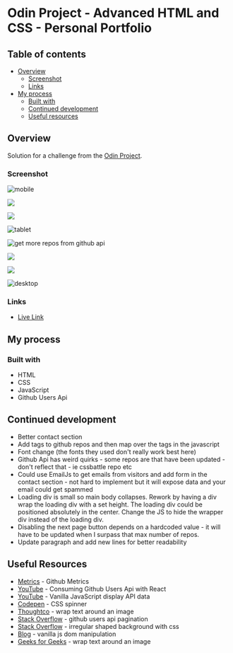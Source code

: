 # Odin Project - Advanced HTML and CSS - Personal Portfolio

## Table of contents

- [Overview](#overview)
  - [Screenshot](#screenshot)
  - [Links](#links)
- [My process](#my-process)
  - [Built with](#built-with)
  - [Continued development](#continued-development)
  - [Useful resources](#useful-resources)

## Overview

Solution for a challenge from the [Odin Project](https://web.archive.org/web/20220525212002/https://www.theodinproject.com/lessons/node-path-advanced-html-and-css-personal-portfolio).  

### Screenshot 

![](odin-project-personal-portfolio-mobile.png "mobile")

![](odin-project-personal-portfolio-mobile-2.png)

![](odin-project-personal-portfolio-mobile-3.png)

![](odin-project-personal-portfolio-tablet-1.png "tablet")

![](odin-project-personal-portfolio-loading.png "get more repos from github api")

![](odin-project-personal-portfolio-tablet-2.png)

![](odin-project-personal-portfolio-tablet-3.png)

![](odin-project-personal-portfolio-desktop.png "desktop")

### Links 

- [Live Link](https://jdegand.github.io/odin-project-personal-portfolio)

## My process

### Built with

- HTML
- CSS
- JavaScript
- Github Users Api

## Continued development

- Better contact section
- Add tags to github repos and then map over the tags in the javascript
- Font change (the fonts they used don't really work best here)
- Github Api has weird quirks - some repos are that have been updated - don't reflect that - ie cssbattle repo etc
- Could use EmailJs to get emails from visitors and add form in the contact section - not hard to implement but it will expose data and your email could get spammed
- Loading div is small so main body collapses.  Rework by having a div wrap the loading div with a set height.  The loading div could be positioned absolutely in the center.  Change the JS to hide the wrapper div instead of the loading div.  
- Disabling the next page button depends on a hardcoded value - it will have to be updated when I surpass that max number of repos.
- Update paragraph and add new lines for better readability

## Useful Resources

- [Metrics](https://metrics.lecoq.io/insights?user=jdegand) - Github Metrics
- [YouTube](https://www.youtube.com/watch?v=FiGynIW0wsQ) - Consuming Github Users Api with React
- [YouTube](https://www.youtube.com/watch?v=f4D50VnO_Gw) - Vanilla JavaScript display API data
- [Codepen](https://codepen.io/mandelid/pen/kNBYLJ) - CSS spinner
- [Thoughtco](https://www.thoughtco.com/wrapping-text-around-image-3466530) - wrap text around an image
- [Stack Overflow](https://stackoverflow.com/questions/39318043/github-users-api-paging-not-work) - github users api pagination
- [Stack Overflow](https://stackoverflow.com/questions/29130778/irregular-shape-background-css) - irregular shaped background with css
- [Blog](https://www.falldowngoboone.com/blog/tips-for-vanilla-javascript-dom-manipulation/) - vanilla js dom manipulation
- [Geeks for Geeks](https://www.geeksforgeeks.org/how-to-wrap-the-text-around-an-image-using-html-and-css/) - wrap text around an image

